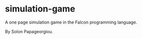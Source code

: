 # simulation-game
A one page simulation game in the Falcon programming language.

By Solon Papageorgiou.
